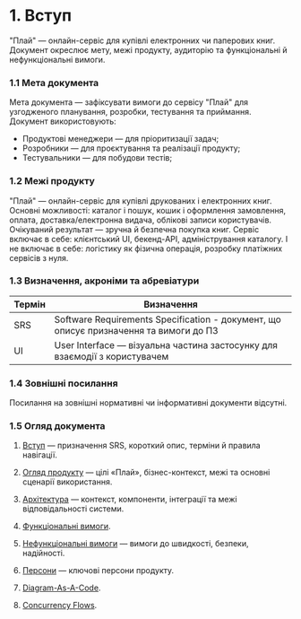 # 1. Вступ

"Плай" — онлайн-сервіс для купівлі електронних чи паперових книг. Документ окреслює мету, межі продукту, аудиторію та функціональні й нефункціональні вимоги.

### 1.1 Мета документа

Мета документа — зафіксувати вимоги до сервісу "Плай" для узгодженого планування, розробки, тестування та приймання. Документ використовують:

* Продуктові менеджери — для пріоритизації задач;
* Розробники — для проєктування та реалізації продукту;
* Тестувальники — для побудови тестів;

### 1.2 Межі продукту

"Плай" — онлайн-сервіс для купівлі друкованих і електронних книг. Основні можливості: каталог і пошук, кошик і оформлення замовлення, оплата, доставка/електронна видача, облікові записи користувачів. Очікуваний результат — зручна й безпечна покупка книг. Сервіс включає в себе: клієнтський UI, бекенд-API, адміністрування каталогу. І не включає в себе: логістику як фізична операція, розробку платіжних сервісів з нуля.

### 1.3 Визначення, акроніми та абревіатури

| Термін | Визначення                                                                                                                   |
|--------|------------------------------------------------------------------------------------------------------------------------------|
| SRS    | Software Requirements Specification - документ, що описує призначення та вимоги до ПЗ                                        |
| UI     | User Interface — візуальна частина застосунку для взаємодії з користувачем                                                   |

### 1.4 Зовнішні посилання

Посилання на зовнішні нормативні чи інформативні документи відсутні.

### 1.5 Огляд документа

1. [Вступ](https://github.com/iamvladshevchuk/singularitarians/blob/main/1_INTRODUCTION.md) — призначення SRS, короткий опис, терміни й правила навігації.

2. [Огляд продукту](https://github.com/iamvladshevchuk/singularitarians/blob/main/2_PRODUCT_OVERVIEW.md) — цілі «Плай», бізнес-контекст, межі та основні сценарії використання.

3. [Архітектура](https://github.com/iamvladshevchuk/singularitarians/blob/main/3_HIGH_LEVEL_ARCHITECTURE.md) — контекст, компоненти, інтеграції та межі відповідальності системи.

4. [Функціональні вимоги](https://github.com/iamvladshevchuk/singularitarians/blob/main/4_FUNCTIONAL_REQUIREMENTS.md).

5. [Нефункціональні вимоги](https://github.com/iamvladshevchuk/singularitarians/blob/main/5_NON_FUNCTIONAL_REQUIREMENTS.md) — вимоги до швидкості, безпеки, надійності.

6. [Персони](https://github.com/iamvladshevchuk/singularitarians/blob/main/6_PERSONAS.md) — ключові персони продукту.

7. [Diagram-As-A-Code](https://github.com/iamvladshevchuk/singularitarians/blob/main/7_DIAGRAM_AS_A_CODE.md).

8. [Concurrency Flows](https://github.com/iamvladshevchuk/singularitarians/blob/main/8_CONCURRENCY_FLOWS.md).
